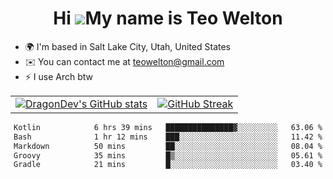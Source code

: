 <div align="center">
  
# Hi ![](https://user-images.githubusercontent.com/18350557/176309783-0785949b-9127-417c-8b55-ab5a4333674e.gif)My name is Teo Welton
</div>

*   🌍  I'm based in Salt Lake City, Utah, United States
*   ✉️  You can contact me at [teowelton@gmail.com](mailto:teowelton@gmail.com)
*   ⚡  I use Arch btw

<div align="center">

|||
|:-------------------------:|:-------------------------:|
| [![DragonDev's GitHub stats](https://github-readme-stats.vercel.app/api?username=DragonDev07&bg_color=1e1e2e&text_color=cdd6f4&icon_color=cba6f7&title_color=94e2d5)](https://github.com/DragonDev07) | [![GitHub Streak](https://streak-stats.demolab.com?user=DragonDev07&theme=catppuccin-mocha)](https://git.io/streak-stats) |

<!--START_SECTION:waka-->

```txt
Kotlin            6 hrs 39 mins   ███████████████▓░░░░░░░░░   63.06 %
Bash              1 hr 12 mins    ███░░░░░░░░░░░░░░░░░░░░░░   11.42 %
Markdown          50 mins         ██░░░░░░░░░░░░░░░░░░░░░░░   08.04 %
Groovy            35 mins         █▒░░░░░░░░░░░░░░░░░░░░░░░   05.61 %
Gradle            21 mins         █░░░░░░░░░░░░░░░░░░░░░░░░   03.40 %
```

<!--END_SECTION:waka-->

</div>

